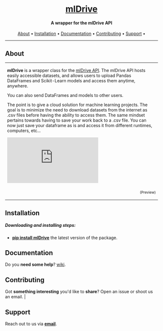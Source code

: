 <h1 align="center">
  <br>
  <a href="https://github.com/macdonac/mldrive">mlDrive</a>
</h1>

<h4 align="center">A wrapper for the mlDrive API</h4>

<p align="center">
  <a href="#about">About</a> •
  <a href="#installation">Installation</a> •
  <a href="#wiki">Documentation</a> •
  <a href="#contributing">Contributing</a> •
  <a href="#support">Support</a> •
</p>

---

## About

<table>
<tr>
<td>
  
**mlDrive** is a wrapper class for the [mlDrive API](https://mldrive.io). The mlDrive API hosts easily accessible datasets, and allows users to upload Pandas DataFrames and Scikit-Learn models and access them anytime, anywhere. 

You can also send DataFrames and models to other users.

The point is to give a cloud solution for machine learning projects. The goal is to minimize the need to download datasets from the internet as .csv files before having the ability to access them. The same mindset pertains towards
having to save your work back to a .csv file. You can now just save your dataframe as is and access it from different runtimes, computers, etc... 

![Dataset to Dataframe](https://github.com/macdonac/mldrive/blob/main/example/example.pdf)
<p align="right">
<sub>(Preview)</sub>
</p>
</td>
</tr>
</table>

## Installation

##### Downloading and installing steps:
* **[pip install mlDrive](https://pypi.org/project/mldrive/)** the latest version of the package.


## Documentation

Do you **need some help**? [wiki](https://mldrive.io/documentation).

## Contributing

Got **something interesting** you'd like to **share**? Open an issue or shoot us an email.
                                 |

## Support

Reach out to us via **[email](support@mldrive.io)**.
